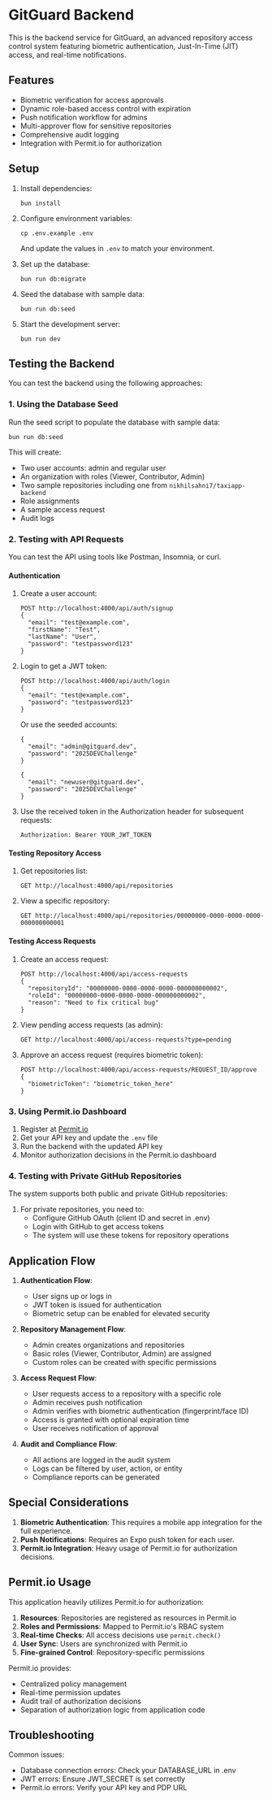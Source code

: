# GitGuard Backend

This is the backend service for GitGuard, an advanced repository access control system featuring biometric authentication, Just-In-Time (JIT) access, and real-time notifications.

## Features

- Biometric verification for access approvals
- Dynamic role-based access control with expiration
- Push notification workflow for admins
- Multi-approver flow for sensitive repositories
- Comprehensive audit logging
- Integration with Permit.io for authorization

## Setup

1. Install dependencies:

   ```
   bun install
   ```

2. Configure environment variables:

   ```
   cp .env.example .env
   ```

   And update the values in `.env` to match your environment.

3. Set up the database:

   ```
   bun run db:migrate
   ```

4. Seed the database with sample data:

   ```
   bun run db:seed
   ```

5. Start the development server:

   ```
   bun run dev
   ```

## Testing the Backend

You can test the backend using the following approaches:

### 1. Using the Database Seed

Run the seed script to populate the database with sample data:

```
bun run db:seed
```

This will create:

- Two user accounts: admin and regular user
- An organization with roles (Viewer, Contributor, Admin)
- Two sample repositories including one from `nikhilsahni7/taxiapp-backend`
- Role assignments
- A sample access request
- Audit logs

### 2. Testing with API Requests

You can test the API using tools like Postman, Insomnia, or curl.

#### Authentication

1. Create a user account:

   ```
   POST http://localhost:4000/api/auth/signup
   {
     "email": "test@example.com",
     "firstName": "Test",
     "lastName": "User",
     "password": "testpassword123"
   }
   ```

2. Login to get a JWT token:

   ```
   POST http://localhost:4000/api/auth/login
   {
     "email": "test@example.com",
     "password": "testpassword123"
   }
   ```

   Or use the seeded accounts:

   ```
   {
     "email": "admin@gitguard.dev",
     "password": "2025DEVChallenge"
   }
   ```

   ```
   {
     "email": "newuser@gitguard.dev",
     "password": "2025DEVChallenge"
   }
   ```

3. Use the received token in the Authorization header for subsequent requests:

   ```
   Authorization: Bearer YOUR_JWT_TOKEN
   ```

#### Testing Repository Access

1. Get repositories list:

   ```
   GET http://localhost:4000/api/repositories
   ```

2. View a specific repository:

   ```
   GET http://localhost:4000/api/repositories/00000000-0000-0000-0000-000000000001
   ```

#### Testing Access Requests

1. Create an access request:

   ```
   POST http://localhost:4000/api/access-requests
   {
     "repositoryId": "00000000-0000-0000-0000-000000000002",
     "roleId": "00000000-0000-0000-0000-000000000002",
     "reason": "Need to fix critical bug"
   }
   ```

2. View pending access requests (as admin):

   ```
   GET http://localhost:4000/api/access-requests?type=pending
   ```

3. Approve an access request (requires biometric token):

   ```
   POST http://localhost:4000/api/access-requests/REQUEST_ID/approve
   {
     "biometricToken": "biometric_token_here"
   }
   ```

### 3. Using Permit.io Dashboard

1. Register at [Permit.io](https://permit.io)
2. Get your API key and update the `.env` file
3. Run the backend with the updated API key
4. Monitor authorization decisions in the Permit.io dashboard

### 4. Testing with Private GitHub Repositories

The system supports both public and private GitHub repositories:

1. For private repositories, you need to:
   - Configure GitHub OAuth (client ID and secret in .env)
   - Login with GitHub to get access tokens
   - The system will use these tokens for repository operations

## Application Flow

1. **Authentication Flow**:
   - User signs up or logs in
   - JWT token is issued for authentication
   - Biometric setup can be enabled for elevated security

2. **Repository Management Flow**:
   - Admin creates organizations and repositories
   - Basic roles (Viewer, Contributor, Admin) are assigned
   - Custom roles can be created with specific permissions

3. **Access Request Flow**:
   - User requests access to a repository with a specific role
   - Admin receives push notification
   - Admin verifies with biometric authentication (fingerprint/face ID)
   - Access is granted with optional expiration time
   - User receives notification of approval

4. **Audit and Compliance Flow**:
   - All actions are logged in the audit system
   - Logs can be filtered by user, action, or entity
   - Compliance reports can be generated

## Special Considerations

1. **Biometric Authentication**: This requires a mobile app integration for the full experience.
2. **Push Notifications**: Requires an Expo push token for each user.
3. **Permit.io Integration**: Heavy usage of Permit.io for authorization decisions.

## Permit.io Usage

This application heavily utilizes Permit.io for authorization:

1. **Resources**: Repositories are registered as resources in Permit.io
2. **Roles and Permissions**: Mapped to Permit.io's RBAC system
3. **Real-time Checks**: All access decisions use `permit.check()`
4. **User Sync**: Users are synchronized with Permit.io
5. **Fine-grained Control**: Repository-specific permissions

Permit.io provides:

- Centralized policy management
- Real-time permission updates
- Audit trail of authorization decisions
- Separation of authorization logic from application code

## Troubleshooting

Common issues:

- Database connection errors: Check your DATABASE_URL in .env
- JWT errors: Ensure JWT_SECRET is set correctly
- Permit.io errors: Verify your API key and PDP URL
